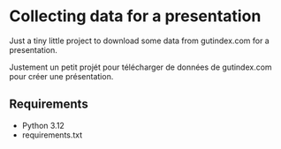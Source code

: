 # Collecting data for a presentation
Just a tiny little project to download some data from gutindex.com for a presentation.

Justement un petit projét pour télécharger de données de gutindex.com 
pour créer une présentation.

## Requirements
* Python 3.12
* requirements.txt
